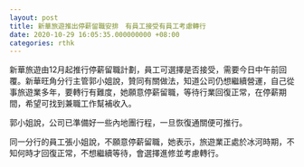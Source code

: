 ```yaml
---
layout: post
title: 新華旅遊推出停薪留職安排　有員工接受有員工考慮轉行
date: 2020-10-29 16:05:35.000000000 +08:00
categories: rthk
---
```


新華旅遊由12月起推行停薪留職計劃，員工可選擇是否接受，需要今日中午前回覆。新華旺角分行主管郭小姐說，贊同有關做法，知道公司仍想繼續營運，自己從事旅遊業多年，要轉行有難度，她願意停薪留職，等待行業回復正常，在停薪期間，希望可找到兼職工作幫補收入。

郭小姐說，公司已準備好一些內地團行程，一旦恢復通關便可推行。

同一分行的員工張小姐說，不願意停薪留職，她表示，旅遊業正處於冰河時期，不知何時才回復正常，不想繼續等待，會選擇進修並考慮轉行。
